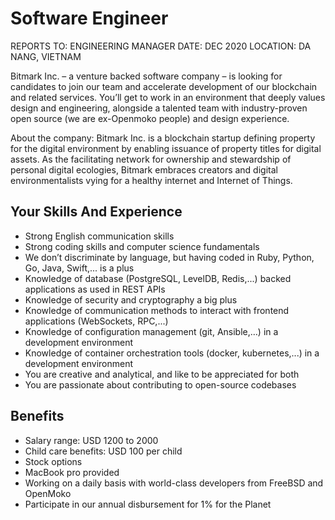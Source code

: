 # Software Engineer

REPORTS TO: ENGINEERING MANAGER
DATE: DEC 2020 
LOCATION: DA NANG, VIETNAM

Bitmark Inc. – a venture backed software company – is looking for candidates to join our team and accelerate development of our blockchain and related services. You’ll get to work in an environment that deeply values design and engineering, alongside a talented team with industry-proven open source (we are ex-Openmoko people) and design experience.

About the company: Bitmark Inc. is a blockchain startup defining property for the digital environment by enabling issuance of property titles for digital assets. As the facilitating network for ownership and stewardship of personal digital ecologies, Bitmark embraces creators and digital environmentalists vying for a healthy internet and Internet of Things.

## Your Skills And Experience

- Strong English communication skills
- Strong coding skills and computer science fundamentals
- We don’t discriminate by language, but having coded in Ruby, Python, Go, Java, Swift,... is a plus
- Knowledge of database (PostgreSQL, LevelDB, Redis,...) backed applications as used in REST APIs
- Knowledge of security and cryptography a big plus
- Knowledge of communication methods to interact with frontend applications (WebSockets, RPC,...)
- Knowledge of configuration management (git, Ansible,…) in a development environment
- Knowledge of container orchestration tools (docker, kubernetes,...) in a development environment
- You are creative and analytical, and like to be appreciated for both
- You are passionate about contributing to open-source codebases

## Benefits

- Salary range: USD 1200 to 2000
- Child care benefits: USD 100 per child
- Stock options
- MacBook pro provided
- Working on a daily basis with world-class developers from FreeBSD and OpenMoko
- Participate in our annual disbursement for 1% for the Planet

